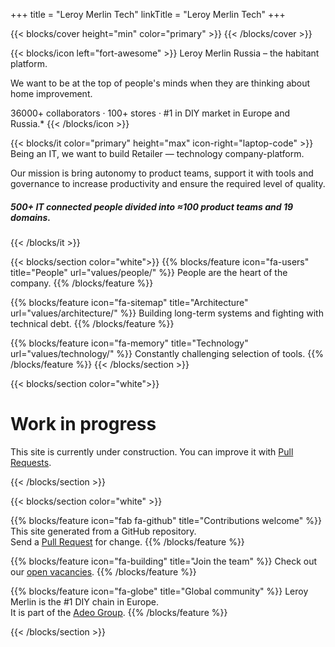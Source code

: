 +++
title = "Leroy Merlin Tech"
linkTitle = "Leroy Merlin Tech"
+++

{{< blocks/cover height="min" color="primary" >}}
{{< /blocks/cover >}} 

{{< blocks/icon left="fort-awesome" >}}
Leroy Merlin Russia – the habitant platform.

We want to be at the top of people's minds when they are thinking about home improvement.

36000+ collaborators · 100+ stores · #1 in DIY market in Europe and Russia.*
{{< /blocks/icon >}}


{{< blocks/it color="primary" height="max" icon-right="laptop-code" >}}
Being an IT, we want to build Retailer — technology company-platform.

Our mission is bring autonomy to product teams, support it with tools and governance to increase productivity and ensure the required level of quality.

<h5>500+ IT connected people divided into ≈100 product teams and 19 domains.</h5>

{{< /blocks/it >}}

{{< blocks/section color="white">}}
{{% blocks/feature icon="fa-users" title="People" url="values/people/" %}}
People are the heart of the company.
{{% /blocks/feature %}}

{{% blocks/feature icon="fa-sitemap" title="Architecture" url="values/architecture/" %}}
Building long-term systems and fighting with technical debt.
{{% /blocks/feature %}}

{{% blocks/feature icon="fa-memory" title="Technology" url="values/technology/" %}}
Сonstantly challenging selection of tools.
{{% /blocks/feature %}}
{{< /blocks/section >}}

{{< blocks/section color="white">}}
<div class="col">
<h1 class="text-center">Work in progress</h1>
<div class="text-center">This site is currently under construction. You can improve it with <a href="https://github.com/adeo/lmru--tech/pulls">Pull Requests</a>.</div>
</div>

{{< /blocks/section >}}

{{< blocks/section color="white" >}}

{{% blocks/feature icon="fab fa-github" title="Contributions welcome" %}}
This site generated from a GitHub repository. <br /> Send a [Pull Request](https://github.com/adeo/lmru--tech/pulls) for change.
{{% /blocks/feature %}}


{{% blocks/feature icon="fa-building" title="Join the team" %}}
Check out our [open vacancies](https://hh.ru/search/vacancy?text=%D0%9B%D0%B5%D1%80%D1%83%D0%B0%20%D0%9C%D0%B5%D1%80%D0%BB%D0%B5%D0%BD&search_field=company_name&specialization=1).
{{% /blocks/feature %}}

{{% blocks/feature icon="fa-globe" title="Global community" %}}
Leroy Merlin is the #1 DIY chain in Europe. <br /> It is part of the [Adeo Group](https://www.adeo.com/).
{{% /blocks/feature %}}

{{< /blocks/section >}}
